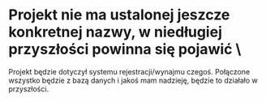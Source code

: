 # Projekt nie ma ustalonej jeszcze konkretnej nazwy, w niedługiej przyszłości powinna się pojawić \
<p> Projekt będzie dotyczył systemu rejestracji/wynajmu czegoś. Połączone wszystko będzie z bazą danych i jakoś mam nadzieję, będzie to działało w przyszłości. </p>
